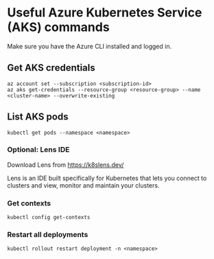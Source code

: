 # Useful Azure Kubernetes Service (AKS) commands

Make sure you have the Azure CLI installed and logged in.

## Get AKS credentials

    az account set --subscription <subscription-id>
    az aks get-credentials --resource-group <resource-group> --name <cluster-name> --overwrite-existing


## List AKS pods

    kubectl get pods --namespace <namespace>

### Optional: Lens IDE

Download Lens from https://k8slens.dev/

Lens is an IDE built specifically for Kubernetes that lets you connect to clusters and view, monitor and maintain your clusters.

### Get contexts

    kubectl config get-contexts

### Restart all deployments

    kubectl rollout restart deployment -n <namespace>